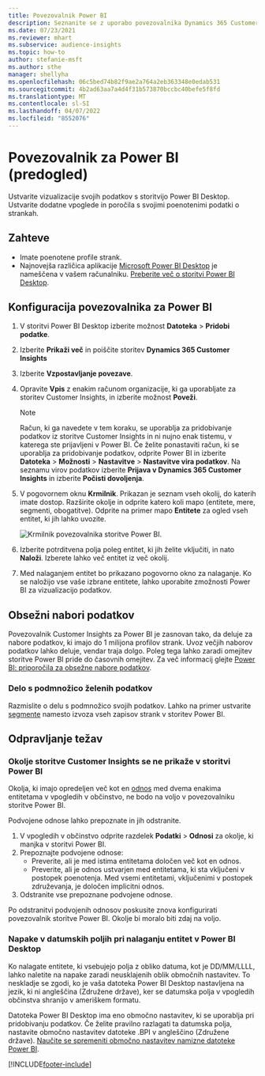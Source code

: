 ```yaml
---
title: Povezovalnik Power BI
description: Seznanite se z uporabo povezovalnika Dynamics 365 Customer Insights v storitvi Power BI.
ms.date: 07/23/2021
ms.reviewer: mhart
ms.subservice: audience-insights
ms.topic: how-to
author: stefanie-msft
ms.author: sthe
manager: shellyha
ms.openlocfilehash: 06c5bed74b82f9ae2a764a2eb363348e0edab531
ms.sourcegitcommit: 4b2ad63aa7a4d4f31b573870bccbc40befe5f8fd
ms.translationtype: MT
ms.contentlocale: sl-SI
ms.lasthandoff: 04/07/2022
ms.locfileid: "8552076"
---
```

# <a name="connector-for-power-bi-preview"></a>Povezovalnik za Power BI (predogled)

Ustvarite vizualizacije svojih podatkov s storitvijo Power BI Desktop. Ustvarite dodatne vpoglede in poročila s svojimi poenotenimi podatki o strankah.

## <a name="prerequisites"></a>Zahteve

- Imate poenotene profile strank.
- Najnovejša različica aplikacije [Microsoft Power BI Desktop](https://powerbi.microsoft.com/desktop/) je nameščena v vašem računalniku. [Preberite več o storitvi Power BI Desktop](/power-bi/desktop-what-is-desktop).

## <a name="configure-the-connector-for-power-bi"></a>Konfiguracija povezovalnika za Power BI

1. V storitvi Power BI Desktop izberite možnost **Datoteka** > **Pridobi podatke**.

1. Izberite **Prikaži več** in poiščite storitev **Dynamics 365 Customer Insights**

1. Izberite **Vzpostavljanje povezave**.

1. Opravite **Vpis** z enakim računom organizacije, ki ga uporabljate za storitev Customer Insights, in izberite možnost **Poveži**.
   > [!NOTE]
   > Račun, ki ga navedete v tem koraku, se uporablja za pridobivanje podatkov iz storitve Customer Insights in ni nujno enak tistemu, v katerega ste prijavljeni v Power BI. Če želite ponastaviti račun, ki se uporablja za pridobivanje podatkov, odprite Power BI in izberite **Datoteka** > **Možnosti** > **Nastavitve** > **Nastavitve vira podatkov**. Na seznamu virov podatkov izberite **Prijava v Dynamics 365 Customer Insights** in izberite **Počisti dovoljenja**.  

1. V pogovornem oknu **Krmilnik**. Prikazan je seznam vseh okolij, do katerih imate dostop. Razširite okolje in odprite katero koli mapo (entitete, mere, segmenti, obogatitve). Odprite na primer mapo **Entitete** za ogled vseh entitet, ki jih lahko uvozite.

   ![Krmilnik povezovalnika storitve Power BI.](media/power-bi-navigator.png "Krmilnik povezovalnika storitve Power BI")

1. Izberite potrditvena polja poleg entitet, ki jih želite vključiti, in nato **Naloži**. Izberete lahko več entitet iz več okolij.

1. Med nalaganjem entitet bo prikazano pogovorno okno za nalaganje. Ko se naložijo vse vaše izbrane entitete, lahko uporabite zmožnosti Power BI za vizualizacijo podatkov.

## <a name="large-data-sets"></a>Obsežni nabori podatkov

Povezovalnik Customer Insights za Power BI je zasnovan tako, da deluje za nabore podatkov, ki imajo do 1 milijona profilov strank. Uvoz večjih naborov podatkov lahko deluje, vendar traja dolgo. Poleg tega lahko zaradi omejitev storitve Power BI pride do časovnih omejitev. Za več informacij glejte [Power BI: priporočila za obsežne nabore podatkov](/power-bi/admin/service-premium-what-is#large-datasets). 

### <a name="work-with-a-subset-of-data"></a>Delo s podmnožico želenih podatkov

Razmislite o delu s podmnožico svojih podatkov. Lahko na primer ustvarite [segmente](segments.md) namesto izvoza vseh zapisov strank v storitev Power BI.

## <a name="troubleshooting"></a>Odpravljanje težav

### <a name="customer-insights-environment-doesnt-show-in-power-bi"></a>Okolje storitve Customer Insights se ne prikaže v storitvi Power BI

Okolja, ki imajo opredeljen več kot en [odnos](relationships.md) med dvema enakima entitetama v vpogledih v občinstvo, ne bodo na voljo v povezovalniku storitve Power BI.

Podvojene odnose lahko prepoznate in jih odstranite.

1. V vpogledih v občinstvo odprite razdelek **Podatki** > **Odnosi** za okolje, ki manjka v storitvi Power BI.
2. Prepoznajte podvojene odnose:
   - Preverite, ali je med istima entitetama določen več kot en odnos.
   - Preverite, ali je odnos ustvarjen med entitetama, ki sta vključeni v postopek poenotenja. Med vsemi entitetami, vključenimi v postopek združevanja, je določen implicitni odnos.
3. Odstranite vse prepoznane podvojene odnose.

Po odstranitvi podvojenih odnosov poskusite znova konfigurirati povezovalnik storitve Power BI. Okolje bi moralo biti zdaj na voljo.

### <a name="errors-on-date-fields-when-loading-entities-in-power-bi-desktop"></a>Napake v datumskih poljih pri nalaganju entitet v Power BI Desktop

Ko nalagate entitete, ki vsebujejo polja z obliko datuma, kot je DD/MM/LLLL, lahko naletite na napake zaradi neusklajenih oblik območnih nastavitev. To neskladje se zgodi, ko je vaša datoteka Power BI Desktop nastavljena na jezik, ki ni angleščina (Združene države), ker se datumska polja v vpogledih občinstva shranijo v ameriškem formatu.

Datoteka Power BI Desktop ima eno območno nastavitev, ki se uporablja pri pridobivanju podatkov. Če želite pravilno razlagati ta datumska polja, nastavite območno nastavitev datoteke .BPI v angleščino (Združene države). [Naučite se spremeniti območno nastavitev namizne datoteke Power BI](/power-bi/fundamentals/supported-languages-countries-regions#choose-the-language-or-locale-of-power-bi-desktop).

[!INCLUDE[footer-include](../includes/footer-banner.md)]
